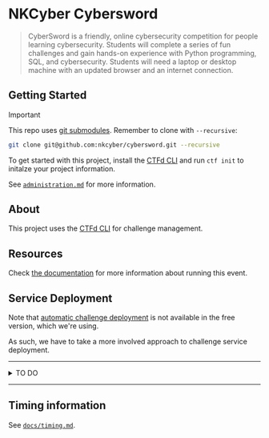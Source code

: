 # NKCyber Cybersword

> CyberSword is a friendly, online cybersecurity competition for people learning cybersecurity. Students will complete a series of fun challenges and gain hands-on experience with Python programming, SQL, and cybersecurity. Students will need a laptop or desktop machine with an updated browser and an internet connection.

## Getting Started

> [!IMPORTANT]
> This repo uses [git submodules](https://git-scm.com/book/en/v2/Git-Tools-Submodules).
> Remember to clone with `--recursive`:
> ```bash
> git clone git@github.com:nkcyber/cybersword.git --recursive
> ```

To get started with this project, install the [CTFd CLI](https://github.com/CTFd/ctfcli) and run `ctf init` to initalze your project information.

See [`administration.md`](./docs/administration.md) for more information.

## About
This project uses the [CTFd CLI](https://github.com/CTFd/ctfcli) for challenge management.

## Resources

Check [the documentation](https://github.com/nkcyber/cybersword/tree/main/docs) for more information about running this event.

## Service Deployment

Note that [automatic challenge deployment](https://docs.ctfd.io/tutorials/challenges/deploying-challenges/#automatic-challenge-deployment-service) is not available in the free version, which we're using.

As such, we have to take a more involved approach to challenge service deployment.

-------

<details>

<summary>TO DO</summary>

- Important:
    - Fix bad user experience with AI lab
    - Modify installation script to support cgroups configuration
    - Write test suite to check that ai lab & code runner are set up correctly
- Services:
    - how to sync files and images in CTFd?
        - use nkcyber logo in index page and whatnot
    - create introduction page in CTFd explaining goals and how to submit flags.
- Create challenges:
    - [3d call to action](https://www.youtube.com/watch?v=x3m1PGEfG5c) - Barty needs your help!
	- Sensitive Data Exposure: API backend
	- API you can manipulate (access=false)
	- encryption method that's not an encryption method
	- IDOR
    - flag commented out in webpage
    - developer tools
    - Teach web exploits:
        - https://owasp.org/Top10/A01_2021-Broken_Access_Control/
        - Automatically Incrementing IDs in URL allowing to resource discovery
    - how to teach binary decompilation in a browser?
    - embed a flag in a JWT (easy to make!)
    - teach people that PDFs can phone home
    - how to teach buffer overflow in a browser?
    - how to teach timing attack in a browser?
        - use judge0 scripting environment
        - prerequisite: binary search in python

- Story:
    - this has been dropped for practical reasons.
    - We are writing an [excuse plot](https://tvtropes.org/pmwiki/pmwiki.php/Main/ExcusePlot)
        - [So you want to write an excuse plot (advice)](https://tvtropes.org/pmwiki/pmwiki.php/SoYouWantTo/WriteAnExcusePlot)
    - Where did barty come from?
    - **Key point:** Because we did the "CyberShield" compeition in the past. We're doing the CyberSword competition now.
        - What's the lore for the CyberSword
            - It's a sign of cybersecurity proficiency.
    - Why do we have to complete challenges to earn the cyber sword?
    - Things that the story should have:
        - I like the idea of a mideval knight not knowing anything about cybersecurity.
            - Therefore, the user has to support him in his efforts.
        - I like the idea of a mideval knight just wandering around northern kentucky.


State clear goal in "bookends" for each subject:
    - You don't have to know anything now
    - When you're done, you'll either win or know what you don't know

</details>

----

## Timing information

See [`docs/timing.md`](./docs/timing.md).

